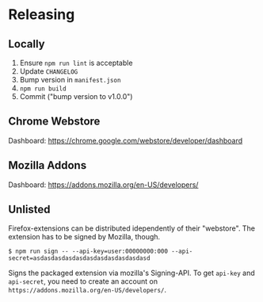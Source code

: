 # Releasing

## Locally

1. Ensure `npm run lint` is acceptable
1. Update `CHANGELOG`
1. Bump version in `manifest.json`
1. `npm run build`
1. Commit ("bump version to v1.0.0")


## Chrome Webstore

Dashboard:
https://chrome.google.com/webstore/developer/dashboard


## Mozilla Addons

Dashboard:
https://addons.mozilla.org/en-US/developers/


## Unlisted

Firefox-extensions can be distributed idependently of their "webstore".
The extension has to be signed by Mozilla, though.

`$ npm run sign -- --api-key=user:00000000:000 --api-secret=asdasdasdasdasdasdasdasdasdasdasd`

Signs the packaged extension via mozilla's Signing-API.
To get `api-key` and `api-secret`, you need to create an account on `https://addons.mozilla.org/en-US/developers/`.
